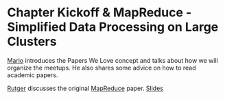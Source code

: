 # Chapter Kickoff & MapReduce - Simplified Data Processing on Large Clusters

[Mario](https://twitter.com/mariohct) introduces the Papers We Love concept and talks about how we will organize the meetups.
He also shares some advice on how to read academic papers.

[Rutger](https://twitter.com/rutgerclaes) discusses the original [MapReduce](https://research.google.com/archive/mapreduce.html) paper. [Slides](https://github.com/papers-we-love/leuven/blob/master/meetups/2017-05-03-kickoff-and-mapreduce/mapreduce/presentation.pdf)

